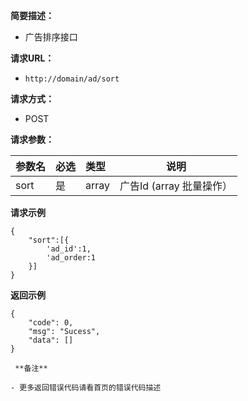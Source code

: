     
**简要描述：** 

- 广告排序接口

**请求URL：** 
- ` http://domain/ad/sort `
  
**请求方式：**
- POST 

**请求参数：** 

|参数名|必选|类型|说明|
|:----    |:---|:----- |-----   |
|sort |是  |array |广告Id (array 批量操作）  |

 **请求示例**
``` 
{
	"sort":[{
		'ad_id':1,
		'ad_order:1
	}]
}
```
 **返回示例**

``` 
{
    "code": 0,
    "msg": "Sucess",
    "data": []
}

 **备注** 

- 更多返回错误代码请看首页的错误代码描述


